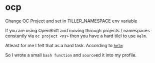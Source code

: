 # ocp
Change OC Project and set in TILLER_NAMESPACE env variable

If you are using OpenShift and moving through projects / namespaces constantly via `oc project <ns>` then you have a hard tilel to use `Helm`.

Atleast for me I felt that as a hard task. According to [`helm`](http://helm.sh) 

So I wrote a small `bash function` and `source`ed it into my profile. 
